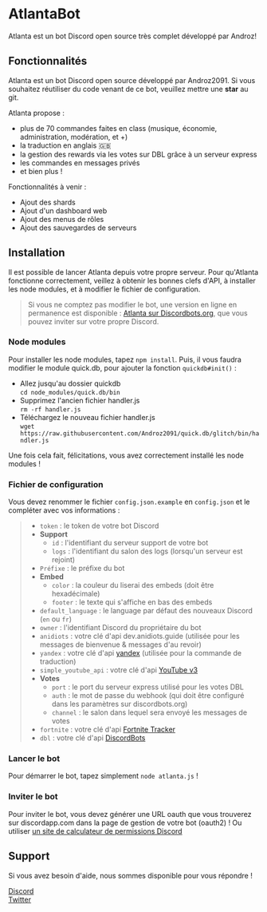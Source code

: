 # AtlantaBot

Atlanta est un bot Discord open source très complet développé par Androz!

## Fonctionnalités

Atlanta est un bot Discord open source développé par Androz2091. Si vous souhaitez réutiliser du code venant de ce bot, veuillez mettre une **star** au git.

Atlanta propose :

- plus de 70 commandes faites en class (musique, économie, administration, modération, et +)
- la traduction en anglais 🇬🇧
- la gestion des rewards via les votes sur DBL grâce à un serveur express
- les commandes en messages privés
- et bien plus !

Fonctionnalités à venir :

- Ajout des shards
- Ajout d'un dashboard web
- Ajout des menus de rôles
- Ajout des sauvegardes de serveurs

## Installation

Il est possible de lancer Atlanta depuis votre propre serveur. Pour qu'Atlanta fonctionne correctement, veillez à obtenir les bonnes clefs d'API, à installer les node modules, et à modifier le fichier de configuration.

> Si vous ne comptez pas modifier le bot, une version en ligne en permanence est disponible : [Atlanta sur Discordbots.org](https://discordbots.org/bot/557445719892688897), que vous pouvez inviter sur votre propre Discord.

### Node modules

Pour installer les node modules, tapez `npm install`. Puis, il vous faudra modifier le module quick.db, pour ajouter la fonction `quickdb#init()` :

- Allez jusqu'au dossier quickdb  
 `cd node_modules/quick.db/bin`
- Supprimez l'ancien fichier handler.js  
`rm -rf handler.js`
- Téléchargez le nouveau fichier handler.js  
`wget https://raw.githubusercontent.com/Androz2091/quick.db/glitch/bin/handler.js`

Une fois cela fait, félicitations, vous avez correctement installé les node modules !

### Fichier de configuration

Vous devez renommer le fichier `config.json.example` en `config.json` et le compléter avec vos informations :

> - `token` : le token de votre bot Discord
> - **Support**
>   - `id` : l'identifiant du serveur support de votre bot
>   - `logs` : l'identifiant du salon des logs (lorsqu'un serveur est rejoint)
> - `Préfixe` : le préfixe du bot
> - **Embed**
>   - `color` : la couleur du liserai des embeds (doit être hexadécimale)
>   - `footer` : le texte qui s'affiche en bas des embeds
> - `default_language` : le language par défaut des nouveaux Discord (`en` ou `fr`)
> - `owner` : l'identifiant Discord du propriétaire du bot
> - `anidiots` : votre clé d'api dev.anidiots.guide (utilisée pour les messages de bienvenue & messages d'au revoir)
> - `yandex` : votre clé d'api [yandex](https://passport.yandex.com/auth?retpath=https://tech.yandex.com/translate/) (utilisée pour la commande de traduction)
> - `simple_youtube_api` : votre clé d'api [YouTube v3](https://console.developers.google.com)
> - **Votes**
>   - `port` : le port du serveur express utilisé pour les votes DBL
>   - `auth` : le mot de passe du webhook (qui doit être configuré dans les paramètres sur discordbots.org)
>   - `channel` : le salon dans lequel sera envoyé les messages de votes
> - `fortnite` : votre clé d'api [Fortnite Tracker](https://fortnitetracker.com/site-api)
> - `dbl` : votre clé d'api [DiscordBots](https://discordbots.org/api/docs#mybots)

### Lancer le bot

Pour démarrer le bot, tapez simplement `node atlanta.js` !

### Inviter le bot

Pour inviter le bot, vous devez générer une URL oauth que vous trouverez sur discordapp.com dans la page de gestion de votre bot (oauth2) !
Ou utiliser [un site de calculateur de permissions Discord](https://finitereality.github.io/permissions-calculator/?v=0)

## Support

Si vous avez besoin d'aide, nous sommes disponible pour vous répondre !

[Discord](https://discordapp.com/invite/Ntv5bJR)  
[Twitter](https://twitter.com/AtlantaBot)
